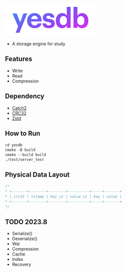 

![yesdb](/logo/yesdb2.png)

- A storage engine for study

## Features
- Write
- Read
- Compression

## Dependency
* [Catch2](https://github.com/catchorg/Catch2)
* [CRC32](https://github.com/google/crc32c)
* [Zstd](https://github.com/facebook/zstd)

## How to Run
```
cd yesdb
cmake -B build
cmake --build build
./test/server_test
```
## Physical Data Layout
```c
/*
* +-------+--------+--------+----------+-----+-------+
* | crc32 | tstamp | key_sz | value_sz | key | value | 
* +-------+--------+--------+----------+-----+-------+
*/
```
## TODO 2023.8
- Serialize()
- Deserialize()
- Wal
- Compression
- Cache
- Index
- Recovery
